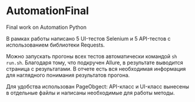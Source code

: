 # AutomationFinal
Final work on Automation Python

В рамках работы написано 5 UI-тестов Selenium и 5 API-тестов с использованием библиотеки Requests.

Можно запускать прогоны всех тестов автоматически командой ```sh run.sh```. Благодаря тому, что подкручен Allure, в результате выводится страница с результатами. В отчете есть вся необходимая информация для наглядного понимания результатов прогона.

Для удобства использован PageObgect: API-класс и UI-класс вынесены в отдельные файлы и написаны необходимые для работы методы.
